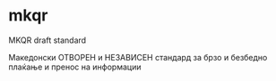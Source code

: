 # mkqr
MKQR draft standard

Македонски ОТВОРЕН и НЕЗАВИСЕН стандард за брзо и безбедно плаќање и пренос на информации
